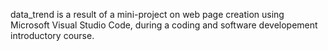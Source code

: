 data_trend is a result of a mini-project on web page creation using Microsoft Visual Studio Code, during a coding and software developement introductory course.
